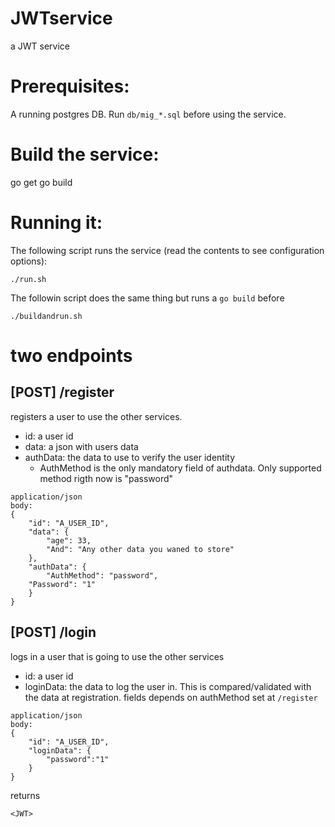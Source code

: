 # JWTservice
a JWT service

# Prerequisites:

A running postgres DB. Run `db/mig_*.sql` before using the service.

# Build the service:

go get
go build

# Running it:

The following script runs the service (read the contents to see configuration options):
```
./run.sh
```

The followin script does the same thing but runs a `go build` before 
```
./buildandrun.sh
```

# two endpoints 

## [POST] /register

registers a user to use the other services. 

- id: a user id  
- data: a json with users data  
- authData: the data to use to verify the user identity  
  - AuthMethod is the only mandatory field of authdata. Only supported method rigth now is "password"

```
application/json
body:
{
    "id": "A_USER_ID", 
    "data": {
        "age": 33,
        "And": "Any other data you waned to store"
    },
    "authData": {
        "AuthMethod": "password",
	"Password": "1"
    }
}
```

## [POST] /login

logs in a user that is going to use the other services

- id: a user id
- loginData: the data to log the user in. This is compared/validated with the data at registration. fields depends on authMethod set at `/register`

```
application/json
body:
{
    "id": "A_USER_ID",
    "loginData": {
        "password":"1"
    }
}
```
returns
```
<JWT>
```
